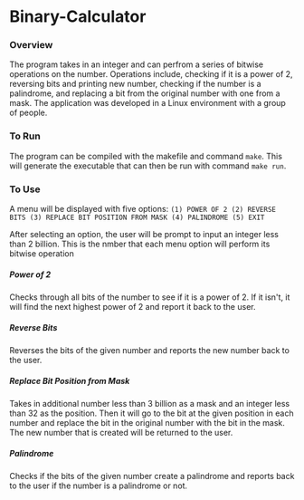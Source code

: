 # Binary-Calculator

### Overview
The program takes in an integer and can perfrom a series of bitwise operations on the number. Operations include, checking if it is a power of 2, reversing bits and printing new number, checking if the number is a palindrome, and replacing a bit from the original number with one from a mask. The application was developed in a Linux environment with a group of people. 

### To Run
The program can be compiled with the makefile and command `make`. This will generate the executable that can then be run with command `make run`.

### To Use
A menu will be displayed with five options:
  `(1) POWER OF 2
  (2) REVERSE BITS
  (3) REPLACE BIT POSITION FROM MASK
  (4) PALINDROME
  (5) EXIT`

After selecting an option, the user will be prompt to input an integer less than 2 billion. This is the nmber that each menu option will perform its bitwise operation
##### Power of 2 
Checks through all bits of the number to see if it is a power of 2. If it isn't, it will find the next highest power of 2 and report it back to the user.
##### Reverse Bits
Reverses the bits of the given number and reports the new number back to the user. 
##### Replace Bit Position from Mask
Takes in additional number less than 3 billion as a mask and an integer less than 32 as the position. Then it will go to the bit at the given position in each number and replace the bit in the original number with the bit in the mask. The new number that is created will be returned to the user. 
##### Palindrome
Checks if the bits of the given number create a palindrome and reports back to the user if the number is a palindrome or not. 
